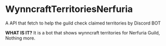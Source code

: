 # WynncraftTerritoriesNerfuria
A API that fetch to help the guild check claimed territories by Discord BOT

**WHAT IS IT?**
It is a bot that shows wynncraft territories for Nerfuria Guild, Nothing more.
